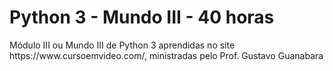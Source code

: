 <h1> Python 3 - Mundo III - 40 horas</h1>
<p> </p>
<p>Módulo III ou Mundo III de Python 3 aprendidas no site https://www.cursoemvideo.com/, ministradas pelo Prof. Gustavo Guanabara</p>
